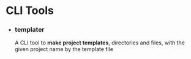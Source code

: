 # CLI Tools
* ### templater
    A CLI tool to __make project templates__, directories and files, with the given project name by the template file 